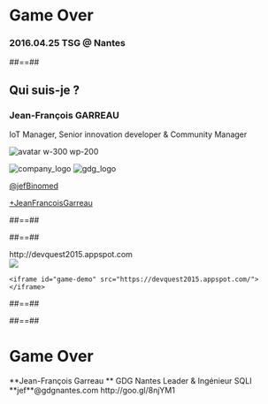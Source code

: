 <!-- .slide: data-background="./assets/images/super_hero_fotolia.png" data-state="hidefooter" class="transition first-slide" -->

# Game Over

### 2016.04.25 TSG @ **Nantes**



##==##

<!-- .slide: class="who-am-i" data-state="quit-question"-->

## Qui suis-je ?

### Jean-François GARREAU

<!-- .element: class="descjf" -->
IoT Manager, Senior innovation developer & Community Manager

![avatar w-300 wp-200](./assets/images/jgarreau.png)


![company_logo](./assets/images/sqli_logo.png)
![gdg_logo](./assets/images/GDG-Logo-carre.png)

<!-- .element: class="twitter" -->
[@jefBinomed](http://twitter.com/jefBinomed)

<!-- .element: class="gplus" -->
[+JeanFrancoisGarreau](http://plus.google.com/+JeanFrancoisGarreau)


##==##

<!-- .slide: data-background="./assets/images/devquest_logo.png" data-state="hidefooter" class="transition"-->

##==##


<div class="url_game">
http://devquest2015.appspot.com
</div>

<div class="parent-demo center">
    <img class="center w-700" src="./assets/images/nexus6.png">

    <iframe id="game-demo" src="https://devquest2015.appspot.com/"></iframe>
</div>

##==##


##==##

<!-- .slide: class="last-slide" -->



# <!-- .element: class="topic-title" --> Game Over

<!-- .element: class="presenter" --> **Jean-François Garreau  **

<!-- .element: class="work-rule" --> GDG Nantes Leader & Ingénieur SQLI  

<!-- .element: class="email" --> **jef**@gdgnantes.com  

<!-- .element: class="thank-message" --> http://goo.gl/8njYM1  
